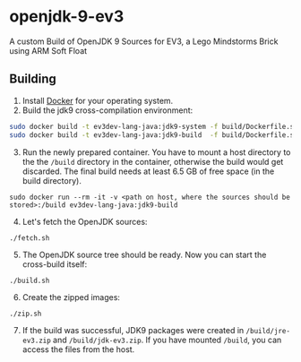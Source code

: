 # openjdk-9-ev3
A custom Build of OpenJDK 9 Sources for EV3, a Lego Mindstorms Brick using ARM Soft Float

## Building

1. Install [Docker](https://docs.docker.com/engine/installation/) for your operating system.
2. Build the jdk9 cross-compilation environment:
```sh
sudo docker build -t ev3dev-lang-java:jdk9-system -f build/Dockerfile.system  build
sudo docker build -t ev3dev-lang-java:jdk9-build  -f build/Dockerfile.scripts build
```
3. Run the newly prepared container. You have to mount a host directory to the the `/build` directory in the container,
otherwise the build would get discarded. The final build needs at least 6.5 GB of free space (in the build directory).
```
sudo docker run --rm -it -v <path on host, where the sources should be stored>:/build ev3dev-lang-java:jdk9-build
```
4. Let's fetch the OpenJDK sources:
```
./fetch.sh
```
5. The OpenJDK source tree should be ready. Now you can start the cross-build itself:
```
./build.sh
```
6. Create the zipped images:
```
./zip.sh
```
7. If the build was successful, JDK9 packages were created in `/build/jre-ev3.zip` and `/build/jdk-ev3.zip`.
If you have mounted `/build`, you can access the files from the host.
